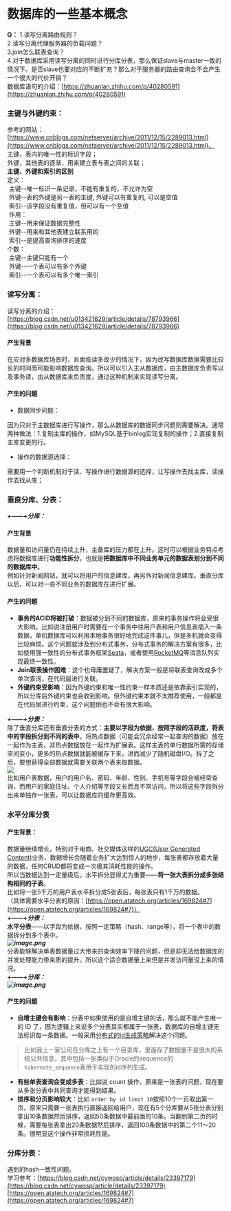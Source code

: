 # 数据库的一些基本概念

**Q：** 1.读写分离路由规则？<br />2.读写分离代理服务器的负载问题？<br />3.join怎么联表查询？<br />4.对于数据库采用读写分离的同时进行分库分表，那么保证slave与master一致的情况下。是否slave也要对应的不断扩充？那么对于服务器的路由查询会不会产生一个很大的代价开销？<br />数据库语句的介绍：[https://zhuanlan.zhihu.com/p/40280591](https://zhuanlan.zhihu.com/p/40280591)
<a name="zoCd3"></a>
### 主键与外键约束：
参考的网站：[https://www.cnblogs.com/netserver/archive/2011/12/15/2289013.html](https://www.cnblogs.com/netserver/archive/2011/12/15/2289013.html)、<br />主键，表内的唯一性的标识字段；<br />外键，其他表的逐渐，用来建立表与表之间的关联；<br />**主键、外键和索引的区别**<br />定义：<br /> 主键--唯一标识一条记录，不能有重复的，不允许为空<br /> 外键--表的外键是另一表的主键, 外键可以有重复的, 可以是空值<br /> 索引--该字段没有重复值，但可以有一个空值<br /> 作用：<br /> 主键--用来保证数据完整性<br /> 外键--用来和其他表建立联系用的<br /> 索引--是提高查询排序的速度<br />个数：<br /> 主键--主键只能有一个<br /> 外键--一个表可以有多个外键<br /> 索引--一个表可以有多个唯一索引
<a name="2Njsz"></a>
### 读写分离：
读写分离的介绍：[https://blog.csdn.net/u013421629/article/details/78793966](https://blog.csdn.net/u013421629/article/details/78793966)
<a name="38X7f"></a>
#### 产生背景
在应对多数据库场景时，且面临读多改少的情况下，因为改写数据库数据需要比较长的时间而可能影响数据库查询。所以可以引入主从数据库，由主数据库负责写以及事务读，由从数据库来负责度，通过这种机制来实现读写分离。
<a name="3VNHv"></a>
#### 产生的问题

- 数据同步问题：

因为只对于主数据库进行写操作，那么从数据库的数据同步问题则需要解决。通常两种做法：1.复制主库的操作，如MySQL基于binlog实现复制的操作；2.直接复制主库变更的行。

- 操作的数据源选择：

需要用一个判断机制对于读、写操作进行数据源的选择，让写操作去找主库，读操作去找从库；<br />

<a name="4fuIC"></a>
### 垂直分库、分表：
_**+——+分库：**_
<a name="Qut2a"></a>
#### 产生背景
数据量和访问量仍在持续上升，主备库的压力都在上升。这时可以根据业务特点考虑将数据库进行**功能性拆分**，也就是**把数据库中不同业务单元的数据表划分到不同的数据库中**。<br />例如针对新闻网站，就可以将用户的信息建库，再另外对新闻信息建库。垂直分库以后，可以对一些不同业务的数据库在进行扩展。
<a name="Ty3Hj"></a>
#### 产生的问题

- **事务的ACID将被打破**：数据被分到不同的数据库，原来的事务操作将会受很大影响。比如说注册用户时需要在一个事务中往用户表和用户信息表插入一条数据，单机数据库可以利用本地事务很好地完成这件事儿，但是多机就会变得比较麻烦。这个问题就涉及到分布式事务，分布式事务的解决方案有很多，比如使用强一致性的分布式事务框架[Seata](https://github.com/seata/seata)，或者使用[RocketMQ](http://rocketmq.apache.org/docs/transaction-example/)等消息队列实现最终一致性。
- **Join联表操作困难**：这个也毋庸置疑了，解决方案一般是将联表查询改成多个单次查询，在代码层进行关联。
- **外键约束受影响**：因为外键约束和唯一性约束一样本质还是依靠索引实现的，所以分库后外键约束也会收到影响。但外键约束本就不太推荐使用，一般都是在代码层进行约束，这个问题倒也不会有很大影响。

_**+——+分表：**_<br />除了垂直分库还有垂直分表的方式：**主要以字段为依据，按照字段的活跃度，将表中的字段拆分到不同的表中**。将热点数据（可能会冗余经常一起查询的数据）放在一起作为主表，非热点数据放在一起作为扩展表。这样主表的单行数据所需的存储空间变小，更多的热点数据就能被缓存下来，进而减少了随机磁盘I/O。拆了之后，要想获得全部数据就需要关联两个表来取数据。<br />[![](https://yuque.antfin.com/attachments/lark/0/2020/jpeg/304852/1591239316253-00423378-c764-4df5-8c91-dfe39de8d69e.jpeg#align=left&display=inline&height=206&margin=%5Bobject%20Object%5D&originHeight=206&originWidth=556&size=0&status=done&style=none&width=556)](http://ww1.sinaimg.cn/large/bda5cd74ly1gdqaybw4v4j20fg05qwg3.jpg)<br />比如用户表数据，用户的用户名、密码、年龄、性别、手机号等字段会被经常查询，而用户的家庭住址、个人介绍等字段又长而且不常访问，所以将这些字段拆分出来单独存一张表，可以让数据库的缓存更高效。<br />

<a name="9NMMD"></a>
### 水平分库分表
<a name="CRRwN"></a>
#### 产生背景：
数据量继续增长，特别对于电商、社交媒体这样的[UGC(User Generated Content)](https://en.wikipedia.org/wiki/User-generated_content)业务，数据增长会随着业务扩大达到惊人的地步，每张表都存放着大量的数据，任何CRUD都将变成一次极其消耗性能的操作。<br />所以当数据达到一定量级后，水平拆分显得尤为重要——**将一张大表拆分成多张结构相同的子表**。<br />比如将一张5千万的用户表水平拆分成5张表后，每张表只有1千万的数据。<br />（具体需要水平分表的原因：[https://open.atatech.org/articles/169824#7](https://open.atatech.org/articles/169824#7)）<br />_**+——+分表：**_<br />**水平分表**——以字段为依据，按照一定策略（hash、range等），将一个表中的数据拆分到多个表中。<br />_**![image.png](https://intranetproxy.alipay.com/skylark/lark/0/2020/png/304852/1591240162663-278bd140-2895-4c41-b231-78f68548d456.png#align=left&display=inline&height=339&margin=%5Bobject%20Object%5D&name=image.png&originHeight=286&originWidth=327&size=42544&status=done&style=none&width=388)**_<br />分表能够解决单表数据量过大带来的查询效率下降的问题，但是却无法给数据库的并发处理能力带来质的提升。所以这个适合数据量上来但是并发访问量没上来的情况。<br />_**+——+分库：**_<br />_**![image.png](https://intranetproxy.alipay.com/skylark/lark/0/2020/png/304852/1591240206324-c3e8efb6-d531-46a0-a5f1-74390e66170f.png#align=left&display=inline&height=195&margin=%5Bobject%20Object%5D&name=image.png&originHeight=280&originWidth=692&size=78796&status=done&style=none&width=482)**_
<a name="4U1ip"></a>
#### 产生的问题

- **自增主键会有影响**：分表中如果使用的是自增主键的话，那么就不能产生唯一的 ID 了，因为逻辑上来说多个分表其实都属于一张表，数据库的自增主键无法标识每一条数据。一般采用[分布式的id生成策略](https://zhuanlan.zhihu.com/p/107939861)解决这个问题。
> 比如我上一家公司在分库之上有一个目录库，里面存了数据量不是很大的系统公共信息，其中包括一张类似于Oracle的sequence的`hibernate_sequence`表用于实现的id序列生成。

- **有些单表查询会变成多表**：比如说 count 操作，原来是一张表的问题，现在要从多张分表中共同查询才能得到结果。<br />
- **排序和分页影响较大**：比如 `order by id limit 10`按照10个一页取出第一页，原来只需要一张表执行直接返回给用户，现在有5个分库要从5张分表分别拿出10条数据然后排序，返回50条数据中最前面的10条。当翻到第二页的时候，需要每张表拿出20条数据然后排序，返回100条数据中的第二个11～20条。很明显这个操作非常损耗性能。<br />



<a name="qWcNt"></a>
### 分库分表：
遇到的hash一致性问题。<br />学习参考：[https://blog.csdn.net/cywosp/article/details/23397179](https://blog.csdn.net/cywosp/article/details/23397179)<br />[https://open.atatech.org/articles/169824#7](https://open.atatech.org/articles/169824#7)<br />

